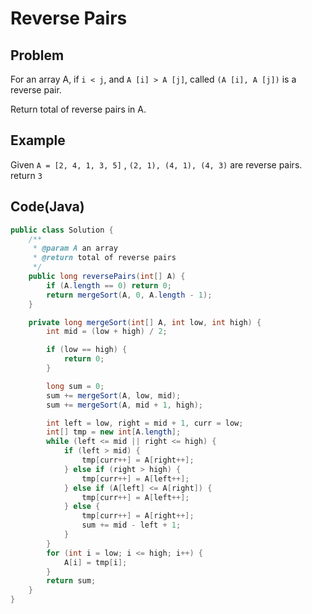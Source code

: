 # Reverse Pairs

## Problem

For an array A, if `i < j`, and `A [i] > A [j]`, called `(A [i], A [j])` is a reverse pair.

Return total of reverse pairs in A.

## Example

Given `A = [2, 4, 1, 3, 5]` , `(2, 1), (4, 1), (4, 3)` are reverse pairs. return `3`

## Code(Java)

```java
public class Solution {
    /**
     * @param A an array
     * @return total of reverse pairs
     */
    public long reversePairs(int[] A) {
        if (A.length == 0) return 0;
        return mergeSort(A, 0, A.length - 1);
    }

    private long mergeSort(int[] A, int low, int high) {
        int mid = (low + high) / 2;

        if (low == high) {
            return 0;
        }

        long sum = 0;
        sum += mergeSort(A, low, mid);
        sum += mergeSort(A, mid + 1, high);

        int left = low, right = mid + 1, curr = low;
        int[] tmp = new int[A.length];
        while (left <= mid || right <= high) {
            if (left > mid) {
                tmp[curr++] = A[right++];
            } else if (right > high) {
                tmp[curr++] = A[left++];
            } else if (A[left] <= A[right]) {
                tmp[curr++] = A[left++];
            } else {
                tmp[curr++] = A[right++];
                sum += mid - left + 1;
            }
        }
        for (int i = low; i <= high; i++) {
            A[i] = tmp[i];
        }
        return sum;
    }
}
```
